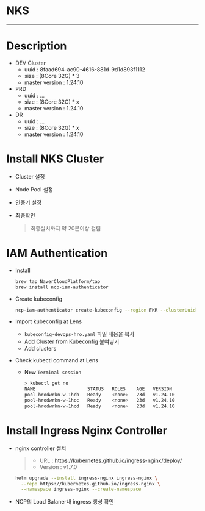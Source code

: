 # NKS
*****


Description
===========
* DEV Cluster
  * uuid : 8faad694-ac90-4616-881d-9d1d893f1112
  * size : (8Core 32G) * 3
  * master version : 1.24.10
* PRD
  * uuid : ...
  * size : (8Core 32G) * x
  * master version : 1.24.10
* DR
  * uuid : ...
  * size : (8Core 32G) * x
  * master version : 1.24.10


Install NKS Cluster
===================
* Cluster 설정
* Node Pool 설정
* 인증키 설정
* 최종확인

  > 최종설치까지 약 20분이상 걸림
  

IAM Authentication
==================
* Install
    ```bash
    brew tap NaverCloudPlatform/tap
    brew install ncp-iam-authenticator
    ```

* Create kubeconfig
    ```bash
    ncp-iam-authenticator create-kubeconfig --region FKR --clusterUuid 8faad694-ac90-4616-881d-9d1d893f1112 --profile HRO-devops --output kubeconfig-devops-hro.yaml --debug
    ```

* Import kubeconfig at Lens
  * `kubeconfig-devops-hro.yaml` 파일 내용을 복사
  * Add Cluster from Kubeconfig 붙여넣기
  * Add clusters

* Check kubectl command at Lens
  * New `Terminal session`
    ```bash
    > kubectl get no   
    NAME                   STATUS   ROLES    AGE   VERSION
    pool-hrodwrkn-w-1hcb   Ready    <none>   23d   v1.24.10
    pool-hrodwrkn-w-1hcc   Ready    <none>   23d   v1.24.10
    pool-hrodwrkn-w-1hcd   Ready    <none>   23d   v1.24.10
    ```


Install Ingress Nginx Controller
================================
* nginx controller 설치
  > - URL : https://kubernetes.github.io/ingress-nginx/deploy/
  > - Version : v1.7.0
  ```bash
  helm upgrade --install ingress-nginx ingress-nginx \
    --repo https://kubernetes.github.io/ingress-nginx \
    --namespace ingress-nginx --create-namespace
  ```
* NCP의 Load Balaner내 ingress 생성 확인    